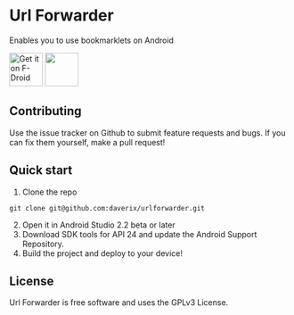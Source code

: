 # Url Forwarder
Enables you to use bookmarklets on Android

[<img src="https://f-droid.org/badge/get-it-on.png" alt="Get it on F-Droid" height="60">](https://f-droid.org/app/net.daverix.urlforward)
<a href="https://play.google.com/store/apps/details?id=net.daverix.urlforward"><img src="https://play.google.com/intl/en_us/badges/images/generic/en_badge_web_generic.png" height="60"></a>

## Contributing
Use the issue tracker on Github to submit feature requests and bugs. If you can fix them yourself, make a pull request!

## Quick start

1. Clone the repo
```
git clone git@github.com:daverix/urlforwarder.git
```

2. Open it in Android Studio 2.2 beta or later
3. Download SDK tools for API 24 and update the Android Support Repository.
4. Build the project and deploy to your device!

## License
Url Forwarder is free software and uses the GPLv3 License.

